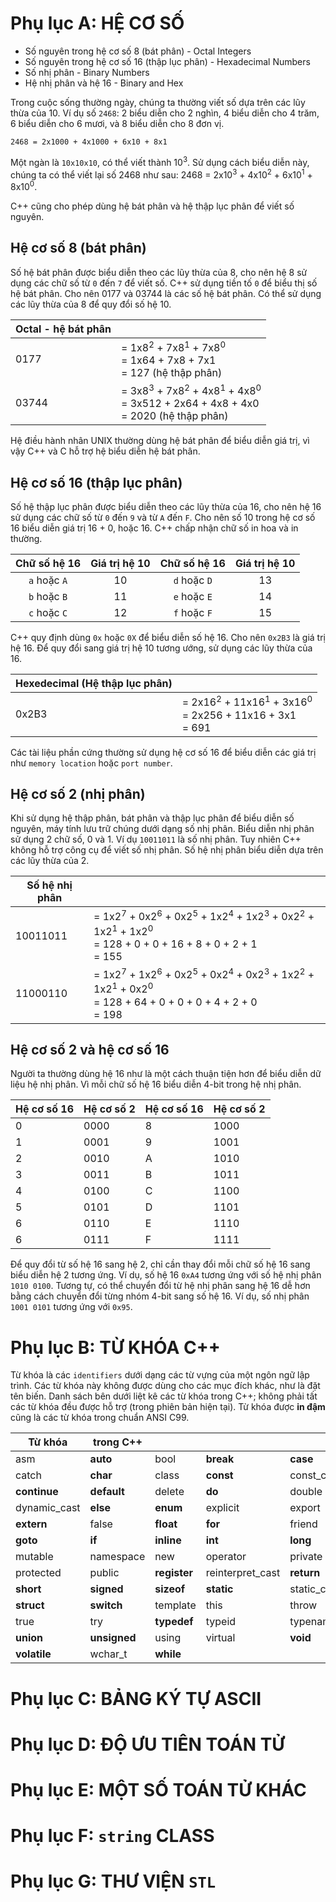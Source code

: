 # Phụ lục A: HỆ CƠ SỐ

* Số nguyên trong hệ cơ số 8 (bát phân) - Octal Integers
* Số nguyên trong hệ cơ số 16 (thập lục phân) - Hexadecimal Numbers
* Số nhị phân - Binary Numbers
* Hệ nhị phân và hệ 16 - Binary and Hex

Trong cuộc sống thường ngày, chúng ta thường viết số dựa trên các lũy thừa của 10. Ví dụ số `2468`: 2 biểu diễn cho 2 nghìn, 4 biểu diễn cho 4 trăm, 6 biểu diễn cho 6 mươi, và 8 biểu diễn cho 8 đơn vị. 

`2468 = 2x1000 + 4x1000 + 6x10 + 8x1`  

Một ngàn là `10x10x10`, có thể viết thành 10<sup>3</sup>. Sử dụng cách biểu diễn này, chúng ta có thể viết lại số 2468 như sau: 2468 = 2x10<sup>3</sup> + 4x10<sup>2</sup> + 6x10<sup>1</sup> + 8x10<sup>0</sup>.  

C++ cũng cho phép dùng hệ bát phân và hệ thập lục phân để viết số nguyên.

## Hệ cơ số 8 (bát phân)

Số hệ bát phân được biểu diễn theo các lũy thừa của 8, cho nên hệ 8 sử dụng các chữ số từ `0` đến `7` để viết số. C++ sử dụng tiền tố `0` để biểu thị số hệ bát phân. Cho nên 0177 và 03744 là các số hệ bát phân. Có thể sử dụng các lũy thừa của 8 để quy đổi số hệ 10.

| Octal - hệ bát phân | |
|---|---|
| 0177 | = 1x8<sup>2</sup> + 7x8<sup>1</sup> + 7x8<sup>0</sup> <br> = 1x64 + 7x8 + 7x1 <br> = 127 (hệ thập phân)
| 03744 | = 3x8<sup>3</sup> + 7x8<sup>2</sup> + 4x8<sup>1</sup> + 4x8<sup>0</sup> <br> = 3x512 + 2x64 + 4x8 + 4x0 <br> = 2020 (hệ thập phân)

Hệ điều hành nhân UNIX thường dùng hệ bát phân để biểu diễn giá trị, vì vậy C++ và C hỗ trợ hệ biểu diễn hệ bát phân.

## Hệ cơ số 16 (thập lục phân)

Số hệ thập lục phân được biểu diễn theo các lũy thừa của 16, cho nên hệ 16 sử dụng các chữ số từ `0` đến `9` và từ `A` đến `F`. Cho nên số 10 trong hệ cơ số 16 biểu diễn giá trị 16 + 0, hoặc 16. C++ chấp nhận chữ số in hoa và in thường.

| Chữ số hệ 16 | Giá trị hệ 10 | Chữ số hệ 16 | Giá trị hệ 10 |
|:---:|:---:|:---:|:---:|
| `a` hoặc `A` | 10 | `d` hoặc `D` | 13 |
| `b` hoặc `B` | 11 | `e` hoặc `E` | 14 |
| `c` hoặc `C` | 12 | `f` hoặc `F` | 15 |

C++ quy định dùng `0x` hoặc `0X` để biểu diễn số hệ 16. Cho nên `0x2B3` là giá trị hệ 16. Để quy đổi sang giá trị hệ 10 tương ướng, sử dụng các lũy thừa của 16.

| Hexedecimal (Hệ thập lục phân) | |
|---|---|
| 0x2B3 | = 2x16<sup>2</sup> + 11x16<sup>1</sup> + 3x16<sup>0</sup> <br> = 2x256 + 11x16 + 3x1 <br> = 691

Các tài liệu phần cứng thường sử dụng hệ cơ số 16 để biểu diễn các giá trị như `memory location` hoặc `port number`.

## Hệ cơ số 2 (nhị phân)

Khi sử dụng hệ thập phân, bát phân và thập lục phân để biểu diễn số nguyên, máy tính lưu trữ chúng dưới dạng số nhị phân. Biểu diễn nhị phân sử dụng 2 chữ số, 0 và 1. Ví dụ `10011011` là số nhị phân. Tuy nhiên C++ không hỗ trợ công cụ để viết số nhị phân. Số hệ nhị phân biểu diễn dựa trên các lũy thừa của 2.

| Số hệ nhị phân | |
|---|---|
| 10011011 | = 1x2<sup>7</sup> + 0x2<sup>6</sup> + 0x2<sup>5</sup> + 1x2<sup>4</sup> + 1x2<sup>3</sup> + 0x2<sup>2</sup> + 1x2<sup>1</sup> + 1x2<sup>0</sup> <br> = 128 + 0 + 0 + 16 + 8 + 0 + 2 + 1 <br> = 155
| 11000110 | = 1x2<sup>7</sup> + 1x2<sup>6</sup> + 0x2<sup>5</sup> + 0x2<sup>4</sup> + 0x2<sup>3</sup> + 1x2<sup>2</sup> + 1x2<sup>1</sup> + 0x2<sup>0</sup> <br> = 128 + 64 + 0 + 0 + 0 + 4 + 2 + 0 <br> = 198 


## Hệ cơ số 2 và hệ cơ số 16

Người ta thường dùng hệ 16 như là một cách thuận tiện hơn để biểu diễn dữ liệu hệ nhị phân. Vì mỗi chữ số hệ 16 biểu diễn 4-bit trong hệ nhị phân.

| Hệ cơ số 16 | Hệ cơ số 2 | Hệ cơ số 16 | Hệ cơ số 2 |
|---|---|---|---|
| 0 | 0000 | 8 | 1000 |
| 1 | 0001 | 9 | 1001 |
| 2 | 0010 | A | 1010 |
| 3 | 0011 | B | 1011 |
| 4 | 0100 | C | 1100 |
| 5 | 0101 | D | 1101 |
| 6 | 0110 | E | 1110 |
| 6 | 0111 | F | 1111 |

Để quy đổi từ số hệ 16 sang hệ 2, chỉ cần thay đổi mỗi chữ số hệ 16 sang biểu diễn hệ 2 tương ứng. Ví dụ, số hệ 16 `0xA4` tương ứng với số hệ nhị phân `1010 0100`. Tương tự, có thể chuyển đổi từ hệ nhị phân sang hệ 16 dễ hơn bằng cách chuyển đổi từng nhóm 4-bit sang số hệ 16. Ví dụ, số nhị phân `1001 0101` tương ứng với `0x95`.


# Phụ lục B: TỪ KHÓA C++

Từ khóa là các `identifiers` dưới dạng các từ vựng của một ngôn ngữ lập trình. Các từ khóa này không được dùng cho các mục đích khác, như là đặt tên biến. Danh sách bên dưới liệt kê các từ khóa trong C++; không phải tất các từ khóa đều được hỗ trợ (trong phiên bản hiện tại). Từ khóa được **in đậm** cũng là các từ khóa trong chuẩn ANSI C99. 

| Từ khóa | trong C++ | | | |
|---|---|---|---|---|
| asm | **auto** | bool | **break** | **case** |
| catch | **char** | class | **const** | const_cast | 
| **continue** | **default** | delete | **do** | double |
| dynamic_cast | **else** | **enum** | explicit | export |
| **extern** | false | **float** | **for** | friend | 
| **goto** | **if** | **inline** | **int** | **long** |
| mutable | namespace | new | operator | private |
| protected | public | **register** | reinterpret_cast | **return** |
| **short** | **signed** | **sizeof** | **static** | static_cast |
| **struct** | **switch** | template | this | throw |
| true | try | **typedef** | typeid | typename |
| **union** | **unsigned** | using | virtual | **void** |
| **volatile** | wchar_t | **while**

# Phụ lục C: BẢNG KÝ TỰ ASCII

# Phụ lục D: ĐỘ ƯU TIÊN TOÁN TỬ

# Phụ lục E: MỘT SỐ TOÁN TỬ KHÁC

# Phụ lục F: `string` CLASS

# Phụ lục G: THƯ VIỆN `STL`
